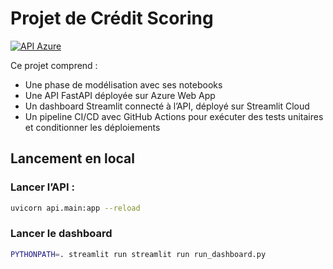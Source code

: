 # Projet de Crédit Scoring

[![API Azure](https://github.com/ArianeNantes/ocp7/actions/workflows/main_credit-score.yml/badge.svg)](https://github.com/ArianeNantes/ocp7/actions/workflows/main_credit-score.yml)

Ce projet comprend :
- Une phase de modélisation avec ses notebooks
- Une API FastAPI déployée sur Azure Web App
- Un dashboard Streamlit connecté à l’API, déployé sur Streamlit Cloud
- Un pipeline CI/CD avec GitHub Actions pour exécuter des tests unitaires et conditionner les déploiements

## Lancement en local

### Lancer l’API :
```bash
uvicorn api.main:app --reload
```
### Lancer le dashboard
```bash
PYTHONPATH=. streamlit run streamlit run run_dashboard.py
```